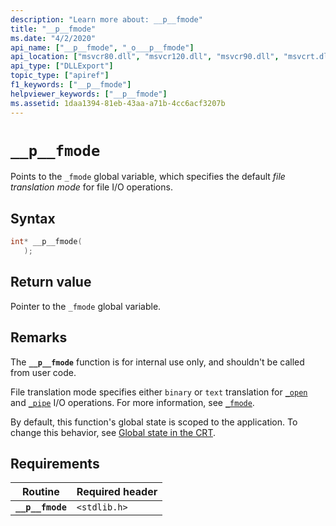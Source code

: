 ```yaml
---
description: "Learn more about: __p__fmode"
title: "__p__fmode"
ms.date: "4/2/2020"
api_name: ["__p__fmode", "_o___p__fmode"]
api_location: ["msvcr80.dll", "msvcr120.dll", "msvcr90.dll", "msvcrt.dll", "msvcr110.dll", "msvcr110_clr0400.dll", "msvcr100.dll", "api-ms-win-crt-stdio-l1-1-0.dll", "api-ms-win-crt-private-l1-1-0.dll"]
api_type: ["DLLExport"]
topic_type: ["apiref"]
f1_keywords: ["__p__fmode"]
helpviewer_keywords: ["__p__fmode"]
ms.assetid: 1daa1394-81eb-43aa-a71b-4cc6acf3207b
---
```

# `__p__fmode`

Points to the `_fmode` global variable, which specifies the default *file translation mode* for file I/O operations.

## Syntax

```cpp
int* __p__fmode(
   );
```

## Return value

Pointer to the `_fmode` global variable.

## Remarks

The **`__p__fmode`** function is for internal use only, and shouldn't be called from user code.

File translation mode specifies either `binary` or `text` translation for [`_open`](./reference/open-wopen.md) and [`_pipe`](./reference/pipe.md) I/O operations. For more information, see [`_fmode`](./fmode.md).

By default, this function's global state is scoped to the application. To change this behavior, see [Global state in the CRT](global-state.md).

## Requirements

| Routine | Required header |
|---|---|
| **`__p__fmode`** | `<stdlib.h>` |
